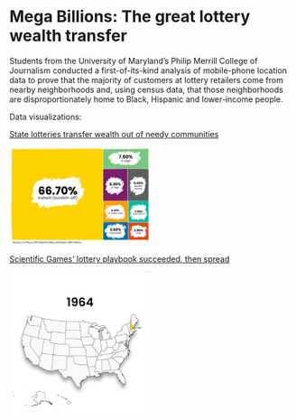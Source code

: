 # Mega Billions: The great lottery wealth transfer

Students from the University of Maryland’s Philip Merrill College of Journalism conducted a first-of-its-kind analysis of mobile-phone location data to prove that the majority of customers at lottery retailers come from nearby neighborhoods and, using census data, that those neighborhoods are disproportionately home to Black, Hispanic and lower-income people.

Data visualizations:

<a href="https://cnsmaryland.org/2022/07/01/state-lotteries-transfer-wealth/">State lotteries transfer wealth out of needy communities </a>  


<a href="https://cnsmaryland.org/2022/07/01/state-lotteries-transfer-wealth/">
  <kbd><img src="lottery-ticket-sales.png" alt="State lotteries transfer wealth out of needy communities" width="250px"/></kbd>
</a>


<a href="https://cnsmaryland.org/2022/07/01/scientific-games-lottery-playbook-succeeded-then-spread/">Scientific Games’ lottery playbook succeeded, then spread </a>  


<a href="https://cnsmaryland.org/2022/07/01/scientific-games-lottery-playbook-succeeded-then-spread/">
  <kbd><img src="lottery-map-gif-v2.gif" alt="Scientific Games’ lottery playbook succeeded, then spread" width="250px"/></kbd>
</a>